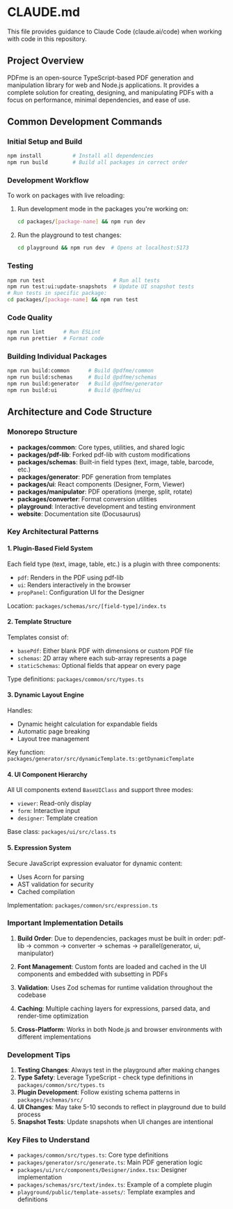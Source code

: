 # CLAUDE.md

This file provides guidance to Claude Code (claude.ai/code) when working with code in this repository.

## Project Overview

PDFme is an open-source TypeScript-based PDF generation and manipulation library for web and Node.js applications. It provides a complete solution for creating, designing, and manipulating PDFs with a focus on performance, minimal dependencies, and ease of use.

## Common Development Commands

### Initial Setup and Build
```bash
npm install          # Install all dependencies
npm run build        # Build all packages in correct order
```

### Development Workflow
To work on packages with live reloading:
1. Run development mode in the packages you're working on:
   ```bash
   cd packages/[package-name] && npm run dev
   ```
2. Run the playground to test changes:
   ```bash
   cd playground && npm run dev  # Opens at localhost:5173
   ```

### Testing
```bash
npm run test                      # Run all tests
npm run test:ui:update-snapshots  # Update UI snapshot tests
# Run tests in specific package:
cd packages/[package-name] && npm run test
```

### Code Quality
```bash
npm run lint      # Run ESLint
npm run prettier  # Format code
```

### Building Individual Packages
```bash
npm run build:common      # Build @pdfme/common
npm run build:schemas     # Build @pdfme/schemas
npm run build:generator   # Build @pdfme/generator
npm run build:ui          # Build @pdfme/ui
```

## Architecture and Code Structure

### Monorepo Structure
- **packages/common**: Core types, utilities, and shared logic
- **packages/pdf-lib**: Forked pdf-lib with custom modifications
- **packages/schemas**: Built-in field types (text, image, table, barcode, etc.)
- **packages/generator**: PDF generation from templates
- **packages/ui**: React components (Designer, Form, Viewer)
- **packages/manipulator**: PDF operations (merge, split, rotate)
- **packages/converter**: Format conversion utilities
- **playground**: Interactive development and testing environment
- **website**: Documentation site (Docusaurus)

### Key Architectural Patterns

#### 1. Plugin-Based Field System
Each field type (text, image, table, etc.) is a plugin with three components:
- `pdf`: Renders in the PDF using pdf-lib
- `ui`: Renders interactively in the browser
- `propPanel`: Configuration UI for the Designer

Location: `packages/schemas/src/[field-type]/index.ts`

#### 2. Template Structure
Templates consist of:
- `basePdf`: Either blank PDF with dimensions or custom PDF file
- `schemas`: 2D array where each sub-array represents a page
- `staticSchemas`: Optional fields that appear on every page

Type definitions: `packages/common/src/types.ts`

#### 3. Dynamic Layout Engine
Handles:
- Dynamic height calculation for expandable fields
- Automatic page breaking
- Layout tree management

Key function: `packages/generator/src/dynamicTemplate.ts:getDynamicTemplate`

#### 4. UI Component Hierarchy
All UI components extend `BaseUIClass` and support three modes:
- `viewer`: Read-only display
- `form`: Interactive input
- `designer`: Template creation

Base class: `packages/ui/src/class.ts`

#### 5. Expression System
Secure JavaScript expression evaluator for dynamic content:
- Uses Acorn for parsing
- AST validation for security
- Cached compilation

Implementation: `packages/common/src/expression.ts`

### Important Implementation Details

1. **Build Order**: Due to dependencies, packages must be built in order:
   pdf-lib → common → converter → schemas → parallel(generator, ui, manipulator)

2. **Font Management**: Custom fonts are loaded and cached in the UI components and embedded with subsetting in PDFs

3. **Validation**: Uses Zod schemas for runtime validation throughout the codebase

4. **Caching**: Multiple caching layers for expressions, parsed data, and render-time optimization

5. **Cross-Platform**: Works in both Node.js and browser environments with different implementations

### Development Tips

1. **Testing Changes**: Always test in the playground after making changes
2. **Type Safety**: Leverage TypeScript - check type definitions in `packages/common/src/types.ts`
3. **Plugin Development**: Follow existing schema patterns in `packages/schemas/src/`
4. **UI Changes**: May take 5-10 seconds to reflect in playground due to build process
5. **Snapshot Tests**: Update snapshots when UI changes are intentional

### Key Files to Understand

- `packages/common/src/types.ts`: Core type definitions
- `packages/generator/src/generate.ts`: Main PDF generation logic
- `packages/ui/src/components/Designer/index.tsx`: Designer implementation
- `packages/schemas/src/text/index.ts`: Example of a complete plugin
- `playground/public/template-assets/`: Template examples and definitions